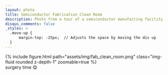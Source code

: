 ```yaml
---
layout: photo
title: Semiconductor Fabrication Clean Room
description: Photo from a tour of a semiconductor manufacting facility
disqus_comments: false
_styles: >
  .move-up {
      margin-top: -25px;  // Adjusts the space by moving the div up
  }
---
```

<div class="row mt-3">
    <div class="col-sm mt-3 mt-md-0">
        {% include figure.html path="assets/img/fab_clean_room.png" class="img-fluid rounded z-depth-1" zoomable=true %}
    </div>
</div>
<div class = "move-up">
  <div class="caption">
  surgery time 😋
  </div>
</div>
